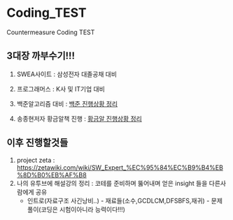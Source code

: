 # Coding_TEST
Countermeasure Coding TEST


## 3대장 까부수기!!!

1. SWEA사이트 : 삼성전자 대졸공채 대비

2. 프로그래머스 : K사 및 IT기업 대비

3. 백준알고리즘 대비 : [백준 진행상황 정리](https://github.com/d-h-k/Coding_TEST/blob/master/BEAK/Readme_BEAKJ.md)

4. 송종현저자 황금알책 진행 : [황금알 진행상황 정리]()


## 이후 진행할것들
 1. project zeta : https://zetawiki.com/wiki/SW_Expert_%EC%95%84%EC%B9%B4%EB%8D%B0%EB%AF%B8
 2. 나의 유투브에 해설강의 정리 : 코테를 준비하며 뚫어내며 얻은 insight 들을 다른사람에게 공유
      - 인트로(자료구조 사긴낭비..) - 재료들(소수,GCDLCM,DFSBFS,재귀) - 문제풀이(코딩은 시험이아니라 능력이다!!!)
